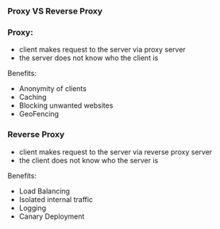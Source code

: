 ### Proxy VS Reverse Proxy
### Proxy: 
- client makes request to the server via proxy server
- the server does not know who the client is

Benefits:
- Anonymity of clients
- Caching
- Blocking unwanted websites
- GeoFencing


### Reverse Proxy
- client makes request to the server via reverse proxy server
- the client does not know who the server is

Benefits:
- Load Balancing
- Isolated internal traffic
- Logging
- Canary Deployment
